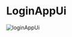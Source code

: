 # LoginAppUi
![loginAppUi](https://user-images.githubusercontent.com/84862008/121688341-63224580-cad4-11eb-94ec-81c0815f51dd.png)

